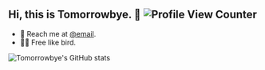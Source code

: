 ## Hi, this is Tomorrowbye. :wave: ![Profile View Counter](https://komarev.com/ghpvc/?username=tomorrowbye)

<!-- introduction -->

- 📧 Reach me at [@email](mailto:244272004@qq.com).
- 👨‍💻 Free like bird.

![Tomorrowbye's GitHub stats](https://github-readme-stats.vercel.app/api?username=tomorrowbye&show_icons=true&theme=merko)



<!---
tomorrowbye/tomorrowbye is a ✨ special ✨ repository because its `README.md` (this file) appears on your GitHub profile.
You can click the Preview link to take a look at your changes.
--->
